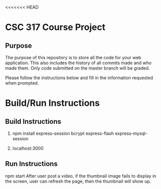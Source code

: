 <<<<<<< HEAD
# CSC 317 Course Project

## Purpose

The purpose of this repository is to store all the code for your web application. This also includes the history of all commits made and who made them. Only code submitted on the master branch will be graded.

Please follow the instructions below and fill in the information requested when prompted.



# Build/Run Instructions

## Build Instructions
1. npm install express-session bcrypt express-flash express-mysql-session

2. localhost:3000


## Run Instructions
npm start
After user post a video, if the thumbnail image fails to display in the 
screen, user can refresh the page, then the thumbnail will show up. 


